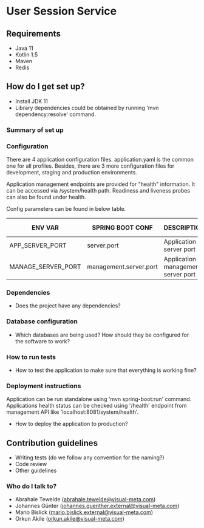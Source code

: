 # User Session Service


## Requirements
- Java 11
- Kotlin 1.5
- Maven
- Redis

## How do I get set up?
* Install JDK 11
* Library dependencies could be obtained by running 'mvn dependency:resolve' command.

### Summary of set up


### Configuration
There are 4 application configuration files. application.yaml is the common one for all profiles. Besides, there are 3 more configuration files for 
  development, staging and production environments.

Application management endpoints are provided for "health" information. It can be accessed via /system/health path. Readiness and liveness
probes can also be found under health.

Config parameters can be found in below table.

| ENV VAR | SPRING BOOT CONF | DESCRIPTION | DEFAULT VALUE| EXAMPLE |
| ------- | ---------------- | ----------- |:------------:|:-------:|
|APP_SERVER_PORT|server.port|Application server port|8080|8080|
|MANAGE_SERVER_PORT|management.server.port|Application management server port|8081|8081|

### Dependencies

* Does the project have any dependencies?

### Database configuration

* Which databases are being used? How should they be configured for the software to work?

### How to run tests

* How to test the application to make sure that everything is working fine?

### Deployment instructions

Application can be run standalone using 'mvn spring-boot:run' command. Applications health status can be checked using '/health' endpoint from 
management API like 'localhost:8081/system/health'.
  
* How to deploy the application to production?

## Contribution guidelines

* Writing tests (do we follow any convention for the naming?)
* Code review 
* Other guidelines

### Who do I talk to? ###

- Abrahale Tewelde (abrahale.tewelde@visual-meta.com)
- Johannes Günter (johannes.guenther.external@visual-meta.com)
- Mario Bislick (mario.bislick.external@visual-meta.com)
- Orkun Akile (orkun.akile@visual-meta.com)
